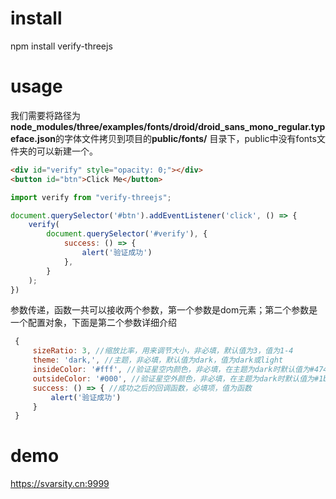# install

npm install verify-threejs

# usage

我们需要将路径为**node_modules/three/examples/fonts/droid/droid_sans_mono_regular.typeface.json**的字体文件拷贝到项目的**public/fonts/** 目录下，public中没有fonts文件夹的可以新建一个。

```html
<div id="verify" style="opacity: 0;"></div>
<button id="btn">Click Me</button>
```

```javascript
import verify from "verify-threejs";

document.querySelector('#btn').addEventListener('click', () => {
    verify(
        document.querySelector('#verify'), {
            success: () => {
                alert('验证成功')
            },
        }
    );
})
```

参数传递，函数一共可以接收两个参数，第一个参数是dom元素；第二个参数是一个配置对象，下面是第二个参数详细介绍

```javascript
 {
     sizeRatio: 3, //缩放比率，用来调节大小，非必填，默认值为3，值为1-4
     theme: 'dark,', //主题，非必填，默认值为dark，值为dark或light
     insideColor: '#fff', //验证星空内颜色，非必填，在主题为dark时默认值为#47463f,否则默认值为#bf007e，值为16进制的颜色
     outsideColor: '#000', //验证星空外颜色，非必填，在主题为dark时默认值为#1b1b21，否则默认值为#5f97c4，值为16进制的颜色
     success: () => { //成功之后的回调函数，必填项，值为函数
         alert('验证成功')
     }
 }
```

# demo

https://svarsity.cn:9999
